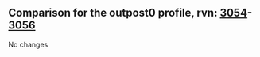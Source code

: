 ## Comparison for the outpost0 profile, rvn: [3054](https://github.com/PRO100KatYT/FortniteProfileRevisions/tree/main/profiles/outpost0/3054%20outpost0.json)-[3056](https://github.com/PRO100KatYT/FortniteProfileRevisions/tree/main/profiles/outpost0/3056%20outpost0.json)

No changes
